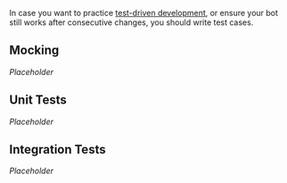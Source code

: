 In case you want to practice [test-driven development](https://en.wikipedia.org/wiki/Test-driven_development), or ensure your bot still works after consecutive changes, you should write test cases.

## Mocking
_Placeholder_

## Unit Tests
_Placeholder_

## Integration Tests
_Placeholder_